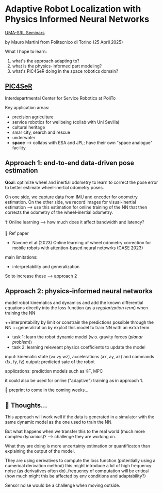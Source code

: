 # Adaptive Robot Localization with Physics Informed Neural Networks
[UMA-SRL Seminars](#)

by Mauro Martini from Politecnico di Torino (25 April 2025)

What I hope to learn:
1. what's the approach adapting to?
2. what is the physics-informed part modeling?
3. what's PIC4SeR doing in the space robotics domain?

## [PIC4SeR](https://pic4ser.polito.it/) 

Interdepartmental Center for Service Robotics at PoliTo

Key application areas:
- precision agriculture
- service robotics for wellbeing (collab with Uni Sevilla)
- cultural heritage
- smar city, search and rescue
- underwater
- **space** --> collabs with ESA and JPL; have their own "space analogue" facility.

## Approach 1: end-to-end data-driven pose estimation

**Goal**: optimize wheel and inertial odometry to learn to correct the pose error to better estimate wheel-inertial odometry poses. 

On one side, we capture data from IMU and encoder for odometry estimation. 
On the other side, we record images for visual-inertial estimation --> use this estimation for online training of the NN that then corrects the odometry of the wheel-inertial odometry.

❓ Online learning --> how much does it affect bandwidth and latency?

📑 Ref paper
- Navone et al (2023) Online learning of wheel odometry correction for mobile robots with attention-based neural netowrks (CASE 2023)

main limitations:
- interpretability and generalization

So to increase these --> approach 2

## Approach 2: physics-informed neural networks

model robot kinematics and dynamics and add the known differential equations directly into the loss function (as a *regularization term*) when training the NN

++interpretability by limit or constrain the predictions possible through the NN
++generalization by exploit this model to train NN with an extra term

- task 1: learn the robot dynamic model (w.o. gravity forces (_planar problem_))
- task 2: learning releveant physics coefficients to update the model

input: kinematic state (vx vy wz), accelerations (ax, ay, az) and commands (fx, fy, fz)
output: predicted sate of the robot 

applications: prediction models such as KF, MPC 

it could also be used for online ("adaptive") training as in approach 1.

📑 preprint to come in the coming weeks...

## 🧠 Thoughts...

This approach will work well if the data is generated in a simulator with the same dynamic model as the one used to train the NN.

But what happens when we transfer this to the real world (much more complex dynamics)? --> challenge they are working on.

What they are doing is more uncertainty estimation or quantificaton than explaining the output of the model.

They are using derivatives to compute the loss function (potentially using a numerical derivation method) this might introduce a lot of high frequency noise (as derivatives often do)..frequency of computation will be critical (how much might this be affected by env conditions and adaptability?)

Sensor noise would be a challenge when moving outside. 







 

